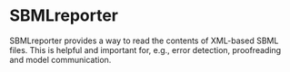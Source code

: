 # SBMLreporter
SBMLreporter provides a way to read the contents of XML-based SBML files. This is helpful and important for, e.g., error detection, proofreading and model communication.
